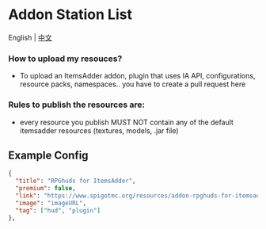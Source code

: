 # Addon Station List

English | [中文](./README_zh.md)

### How to upload my resouces?

* To upload an ItemsAdder addon, plugin that uses IA API, configurations, resource packs, namespaces.. you have to create a pull request here

### Rules to publish the resources are:

* every resource you publish MUST NOT contain any of the default itemsadder resources (textures, models, .jar file)

## Example Config

```json
{
  "title": "RPGhuds for ItemsAdder",
  "premium": false,
  "link": "https://www.spigotmc.org/resources/addon-rpghuds-for-itemsadder.97486/",
  "image": "imageURL",
  "tag": ["hud", "plugin"]
},
```